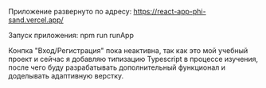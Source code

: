 Приложение развернуто по адресу: https://react-app-phi-sand.vercel.app/

Запуск приложения: npm run runApp  

Конпка "Вход/Регистрация" пока неактивна, так как это мой учебный проект и сейчас я добавляю типизацию Typescript в процессе изучения, после чего буду разрабатывать дополнительный функционал и доделывать адаптивную верстку.

